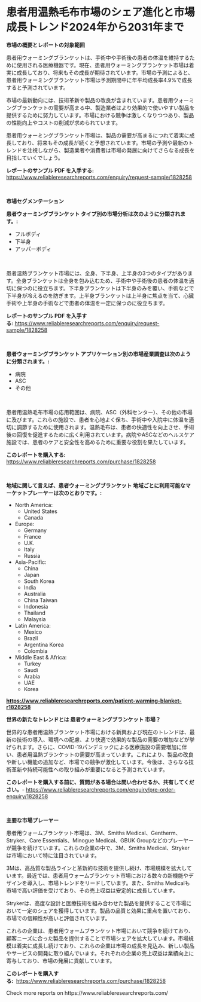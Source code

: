 <p><h1>患者用温熱毛布市場のシェア進化と市場成長トレン​​ド2024年から2031年まで</h1></p><p><strong>市場の概要とレポートの対象範囲</strong></p>
<p><p>患者用ウォーミングブランケットは、手術中や手術後の患者の体温を維持するために使用される医療機器です。現在、患者用ウォーミングブランケット市場は着実に成長しており、将来もその成長が期待されています。市場の予測によると、患者用ウォーミングブランケット市場は予測期間中に年平均成長率4.9%で成長すると予測されています。</p><p>市場の最新動向には、技術革新や製品の改良が含まれています。患者用ウォーミングブランケットの需要が高まる中、製造業者はより効果的で使いやすい製品を提供するために努力しています。市場における競争は激しくなりつつあり、製品の性能向上やコストの削減が求められています。</p><p>患者用ウォーミングブランケット市場は、製品の需要が高まるにつれて着実に成長しており、将来もその成長が続くと予想されています。市場の予測や最新のトレンドを注視しながら、製造業者や消費者は市場の発展に向けてさらなる成長を目指していくでしょう。</p></p>
<p><strong>レポートのサンプル PDF を入手する:</strong> <a href="https://www.reliableresearchreports.com/enquiry/request-sample/1828258">https://www.reliableresearchreports.com/enquiry/request-sample/1828258</a></p>
<p>&nbsp;</p>
<p><strong>市場セグメンテーション</strong></p>
<p><strong>患者ウォーミングブランケット タイプ別の市場分析は次のように分類されます。:</strong></p>
<p><ul><li>フルボディ</li><li>下半身</li><li>アッパーボディ</li></ul></p>
<p>&nbsp;</p>
<p><p>患者温熱ブランケット市場には、全身、下半身、上半身の3つのタイプがあります。全身ブランケットは全身を包み込むため、手術中や手術後の患者の体温を適切に保つのに役立ちます。下半身ブランケットは下半身のみを覆い、手術などで下半身が冷えるのを防ぎます。上半身ブランケットは上半身に焦点を当て、心臓手術や上半身の手術などで患者の体温を一定に保つのに役立ちます。</p></p>
<p><strong>レポートのサンプル PDF を入手する:</strong>&nbsp;<a href="https://www.reliableresearchreports.com/enquiry/request-sample/1828258">https://www.reliableresearchreports.com/enquiry/request-sample/1828258</a></p>
<p>&nbsp;</p>
<p><strong> 患者ウォーミングブランケット アプリケーション別の市場産業調査は次のように分類されます。:</strong></p>
<p><ul><li>病院</li><li>ASC</li><li>その他</li></ul></p>
<p>&nbsp;</p>
<p><p>患者用温熱毛布市場の応用範囲は、病院、ASC（外科センター）、その他の市場に及びます。これらの施設で、患者を心地よく保ち、手術中や入院中に体温を適切に調節するために使用されます。温熱毛布は、患者の快適性を向上させ、手術後の回復を促進するために広く利用されています。病院やASCなどのヘルスケア施設では、患者のケアと安全性を高めるために重要な役割を果たしています。</p></p>
<p><strong>このレポートを購入する:</strong>&nbsp; <a href="https://www.reliableresearchreports.com/purchase/1828258">https://www.reliableresearchreports.com/purchase/1828258</a></p>
<p>&nbsp;</p>
<p><strong>地域に関して言えば、患者ウォーミングブランケット 地域ごとに利用可能なマーケットプレーヤーは次のとおりです。:</strong></p>
<p><ul>
    <li>
        North America:
        <ul>
            <li>United States</li>
            <li>Canada</li>
        </ul>
    </li>
    <li>
        Europe:
        <ul>
            <li>Germany</li>
            <li>France</li>
            <li>U.K.</li>
            <li>Italy</li>
            <li>Russia</li>
        </ul>
    </li>
    <li>
        Asia-Pacific:
        <ul>
            <li>China</li>
            <li>Japan</li>
            <li>South Korea</li>
            <li>India</li>
            <li>Australia</li>
            <li>China Taiwan</li>
            <li>Indonesia</li>
            <li>Thailand</li>
            <li>Malaysia</li>
        </ul>
    </li>
    <li>
        Latin America:
        <ul>
            <li>Mexico</li>
            <li>Brazil</li>
            <li>Argentina Korea</li>
            <li>Colombia</li>
        </ul>
    </li>
    <li>
        Middle East & Africa:
        <ul>
            <li>Turkey</li>
            <li>Saudi</li>
            <li>Arabia</li>
            <li>UAE</li>
            <li>Korea</li>
        </ul>
    </li>
    </ul></p>
<p><strong><a href="https://www.reliableresearchreports.com/patient-warming-blanket-r1828258">https://www.reliableresearchreports.com/patient-warming-blanket-r1828258</a></strong>&nbsp;</p>
<p><strong>世界の新たなトレンドとは 患者ウォーミングブランケット 市場？</strong></p>
<p><p>世界的な患者用温熱ブランケット市場における新興および現在のトレンドは、最新の技術の導入、環境への配慮、より快適で効果的な製品の需要の増加などが挙げられます。さらに、COVID-19パンデミックによる医療施設の需要増加に伴い、患者用温熱ブランケットの需要が高まっています。これにより、製品の改良や新しい機能の追加など、市場での競争が激化しています。今後は、さらなる技術革新や持続可能性への取り組みが重要になると予測されています。</p></p>
<p><strong>このレポートを購入する前に、質問がある場合は問い合わせるか、共有してください。</strong>- <a href="https://www.reliableresearchreports.com/enquiry/pre-order-enquiry/1828258">https://www.reliableresearchreports.com/enquiry/pre-order-enquiry/1828258</a></p>
<p>&nbsp;</p>
<p><strong>主要な市場プレーヤー</strong></p>
<p><p>患者用ウォームブランケット市場は、3M、Smiths Medical、Gentherm、Stryker、Care Essentials、Minogue Medical、GBUK Groupなどのプレーヤーが競争を続けています。これらの企業の中で、3M、Smiths Medical、Strykerは市場において特に注目されています。</p><p>3Mは、高品質な製品ラインと革新的な技術を提供し続け、市場規模を拡大しています。最近では、患者用ウォームブランケット市場における数々の新機能やデザインを導入し、市場トレンドをリードしています。また、Smiths Medicalも市場で高い評価を受けており、その売上収益は安定的に成長しています。</p><p>Strykerは、高度な設計と医療技術を組み合わせた製品を提供することで市場において一定のシェアを獲得しています。製品の品質と効果に重点を置いており、市場での信頼性が高いと評価されています。</p><p>これらの企業は、患者用ウォームブランケット市場において競争を続けており、顧客ニーズに合った製品を提供することで市場シェアを拡大しています。市場規模は着実に成長し続けており、これらの企業は市場の成長を見込み、新しい製品やサービスの開発に取り組んでいます。それぞれの企業の売上収益は業績向上に寄与しており、市場の発展に貢献しています。</p></p>
<p><strong>このレポートを購入する:</strong>&nbsp;&nbsp;<a href="https://www.reliableresearchreports.com/purchase/1828258">https://www.reliableresearchreports.com/purchase/1828258</a></p>
<p>Check more reports on https://www.reliableresearchreports.com/</p>